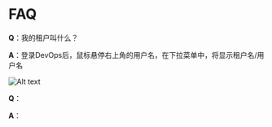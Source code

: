 # FAQ

**Q**：我的租户叫什么？

**A**：登录DevOps后，鼠标悬停右上角的用户名，在下拉菜单中，将显示租户名/用户名

![Alt text](https://github.com/jdcloudcom/cn/blob/DevOps/image/DevOps/FAQ1.png)

**Q**：

**A**：
